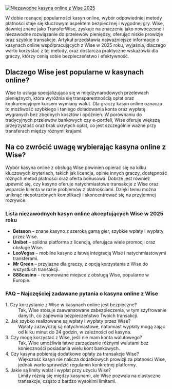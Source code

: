 [![Niezawodne kasyna online z Wise 2025](https://123-caf.pages.dev/gitsignup.png)](https://vrmoo.ru/Bt82HjjY)

<p>W dobie rosnącej popularności kasyn online, wybór odpowiedniej metody płatności staje się kluczowym aspektem bezpiecznej i wygodnej gry. Wise, dawniej znane jako TransferWise, zyskuje na znaczeniu jako nowoczesne i niezawodne rozwiązanie do przelewów pieniędzy, oferując niskie prowizje oraz szybkie transakcje. Artykuł przedstawia najważniejsze informacje o kasynach online współpracujących z Wise w 2025 roku, wyjaśnia, dlaczego warto korzystać z tej metody, oraz dostarcza praktyczne wskazówki dla graczy, którzy cenią sobie bezpieczeństwo i efektywność.</p>  <h2>Dlaczego Wise jest popularne w kasynach online?</h2> <p>Wise to usługa specjalizująca się w międzynarodowych przelewach pieniężnych, która wyróżnia się transparentnością opłat oraz konkurencyjnym kursem wymiany walut. Dla graczy kasyn online oznacza to możliwość szybkiego i taniego doładowania konta oraz wypłatę wygranych bez zbędnych kosztów i opóźnień. W porównaniu do tradycyjnych przelewów bankowych czy e-portfeli, Wise oferuje większą przejrzystość oraz brak ukrytych opłat, co jest szczególnie ważne przy transferach między różnymi krajami.</p>  <h2>Na co zwrócić uwagę wybierając kasyna online z Wise?</h2> <p>Wybór kasyna online z obsługą Wise powinien opierać się na kilku kluczowych kryteriach, takich jak licencja, opinie innych graczy, dostępność różnych metod płatności oraz oferta bonusowa. Dobrze jest również upewnić się, czy kasyno oferuje natychmiastowe transakcje z Wise oraz wsparcie klienta w razie problemów z płatnościami. Dzięki temu można uniknąć niepotrzebnych komplikacji i skoncentrować się na przyjemnej rozrywce.</p>  <h3>Lista niezawodnych kasyn online akceptujących Wise w 2025 roku</h3> <ul>   <li><strong>Betsson</strong> – znane kasyno z szeroką gamą gier, szybkie wpłaty i wypłaty przez Wise.</li>   <li><strong>Unibet</strong> – solidna platforma z licencją, oferująca wiele promocji oraz obsługę Wise.</li>   <li><strong>LeoVegas</strong> – mobilne kasyno z łatwą integracją Wise i natychmiastowymi transferami.</li>   <li><strong>Mr Green</strong> – przyjazne dla graczy, z opcją korzystania z Wise do wszystkich transakcji.</li>   <li><strong>888casino</strong> – renomowane miejsce z obsługą Wise, popularne w Europie.</li> </ul>  <h3>FAQ – Najczęściej zadawane pytania o kasyna online z Wise</h3> <dl>   <dt>1. Czy korzystanie z Wise w kasynach online jest bezpieczne?</dt>   <dd>Tak, Wise stosuje zaawansowane zabezpieczenia, w tym szyfrowanie danych, co zapewnia bezpieczeństwo Twoich transakcji.</dd>    <dt>2. Jak szybko realizowane są wpłaty i wypłaty przez Wise?</dt>   <dd>Wpłaty zazwyczaj są natychmiastowe, natomiast wypłaty mogą zająć od kilku minut do 24 godzin, w zależności od kasyna.</dd>    <dt>3. Czy mogę korzystać z Wise, jeśli nie mam konta walutowego?</dt>   <dd>Tak, Wise umożliwia łatwe zarządzanie różnymi walutami bez konieczności posiadania wielu kont bankowych.</dd>    <dt>4. Czy kasyna pobierają dodatkowe opłaty za transakcje Wise?</dt>   <dd>Większość kasyn nie nalicza dodatkowych prowizji za płatności Wise, jednak warto sprawdzić regulamin konkretnej platformy.</dd>    <dt>5. Jakie są limity wpłat i wypłat przy użyciu Wise?</dt>   <dd>Limity różnią się między kasynami, ale Wise pozwala na elastyczne transakcje, często z bardzo wysokimi limitami.</dd> </dl>